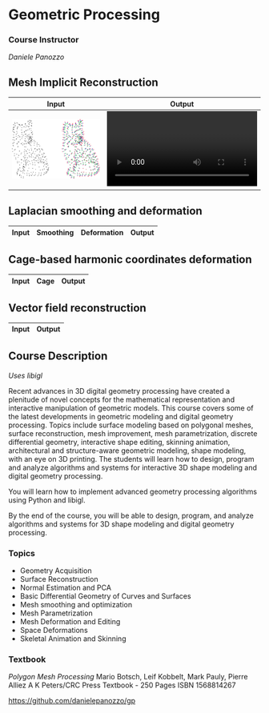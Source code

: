 # Geometric Processing

### Course Instructor
*Daniele Panozzo*


## Mesh Implicit Reconstruction

<!-- create a table -->
| Input | Output |
| --- | --- |
| ![Input](assets/cat.png) | ![Output](https://github.com/Brayton-Lordianto/geometric-processing-nyu/blob/8defff5d4b87258d97c9499743111baac91258aa/assets/mesh_reconstruction.mov) |

## Laplacian smoothing and deformation 

<!-- create a table -->
| Input | Smoothing | Deformation | Output |
| --- | --- | --- | --- |

## Cage-based harmonic coordinates deformation

<!-- create a table -->
| Input | Cage | Output |
| --- | --- | --- |

## Vector field reconstruction

<!-- create a table -->
| Input | Output |
| --- | --- |

## Course Description
*Uses libigl*

Recent advances in 3D digital geometry processing have created a plenitude of novel concepts for the mathematical representation and interactive manipulation of geometric models. This course covers some of the latest developments in geometric modeling and digital geometry processing. Topics include surface modeling based on polygonal meshes, surface reconstruction, mesh improvement, mesh parametrization, discrete differential geometry, interactive shape editing, skinning animation, architectural and structure-aware geometric modeling, shape modeling, with an eye on 3D printing. The students will learn how to design, program and analyze algorithms and systems for interactive 3D shape modeling and digital geometry processing.

You will learn how to implement advanced geometry processing algorithms using Python and libigl.

By the end of the course, you will be able to design, program, and analyze algorithms and systems for 3D shape modeling and digital geometry processing.

### Topics

* Geometry Acquisition
* Surface Reconstruction
* Normal Estimation and PCA
* Basic Differential Geometry of Curves and Surfaces
* Mesh smoothing and optimization
* Mesh Parametrization
* Mesh Deformation and Editing
* Space Deformations
* Skeletal Animation and Skinning

### Textbook
*Polygon Mesh Processing*
Mario Botsch, Leif Kobbelt, Mark Pauly, Pierre Alliez
A K Peters/CRC Press
Textbook - 250 Pages
ISBN 1568814267

https://github.com/danielepanozzo/gp
